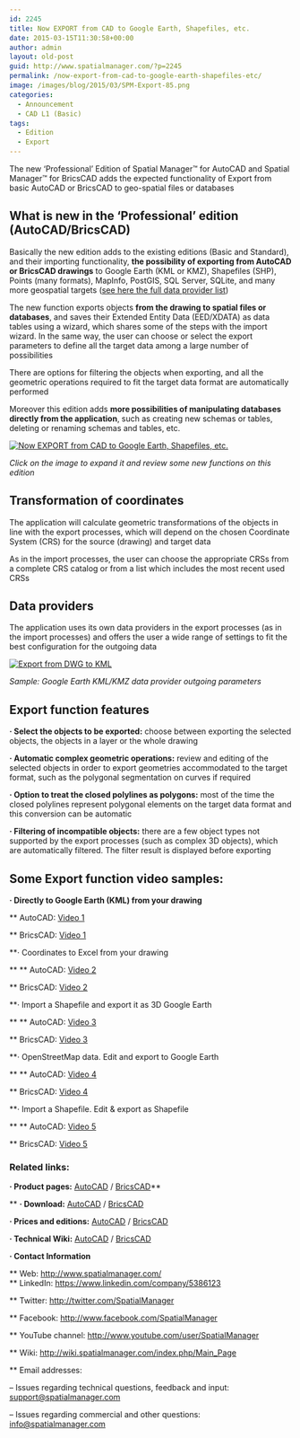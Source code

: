 ```yaml
---
id: 2245
title: Now EXPORT from CAD to Google Earth, Shapefiles, etc.
date: 2015-03-15T11:30:58+00:00
author: admin
layout: old-post
guid: http://www.spatialmanager.com/?p=2245
permalink: /now-export-from-cad-to-google-earth-shapefiles-etc/
image: /images/blog/2015/03/SPM-Export-85.png
categories:
  - Announcement
  - CAD L1 (Basic)
tags:
  - Edition
  - Export
---
```

The new &#8216;Professional&#8217; Edition of Spatial Manager™ for AutoCAD and Spatial Manager™ for BricsCAD adds the expected functionality of Export from basic AutoCAD or BricsCAD to geo-spatial files or databases<!--more-->

## What is new in the &#8216;Professional&#8217; edition (AutoCAD/BricsCAD)

Basically the new edition adds to the existing editions (Basic and Standard), and their importing functionality, **the possibility of exporting from AutoCAD or BricsCAD drawings** to Google Earth (KML or KMZ), Shapefiles (SHP), Points (many formats), MapInfo, PostGIS, SQL Server, SQLite, and many more geospatial targets (<a title="Spatial Manager Data Providers" href="http://wiki.spatialmanager.com/index.php/Spatial_Manager%E2%84%A2_for_AutoCAD_-_FAQs:_Providers" target="_blank" rel="nofollow">see here the full data provider list</a>)

The new function exports objects **from the drawing to spatial files or databases**, and saves their Extended Entity Data (EED/XDATA) as data tables using a wizard, which shares some of the steps with the import wizard. In the same way, the user can choose or select the export parameters to define all the target data among a large number of possibilities

There are options for filtering the objects when exporting, and all the geometric operations required to fit the target data format are automatically performed

Moreover this edition adds **more possibilities of manipulating databases directly from the application**, such as creating new schemas or tables, deleting or renaming schemas and tables, etc.

<a href="/images/blog/2015/03/Now-EXPORT-from-CAD-to-Google-Earth-Shapefiles-etc..png" target="_blank" rel="nofollow"><img src="/images/blog/2015/03/Now-EXPORT-from-CAD-to-Google-Earth-Shapefiles-etc..png" alt="Now EXPORT from CAD to Google Earth, Shapefiles, etc." width="625" height="434" srcset="/images/blog/2015/03/Now-EXPORT-from-CAD-to-Google-Earth-Shapefiles-etc..png 950w, /images/blog/2015/03/Now-EXPORT-from-CAD-to-Google-Earth-Shapefiles-etc.-300x208.png 300w, /images/blog/2015/03/Now-EXPORT-from-CAD-to-Google-Earth-Shapefiles-etc.-624x432.png 624w" sizes="(max-width: 625px) 100vw, 625px" /></a>

_Click on the image to expand it and review some new functions on this edition_

## Transformation of coordinates

The application will calculate geometric transformations of the objects in line with the export processes, which will depend on the chosen Coordinate System (CRS) for the source (drawing) and target data

As in the import processes, the user can choose the appropriate CRSs from a complete CRS catalog or from a list which includes the most recent used CRSs

## Data providers

The application uses its own data providers in the export processes (as in the import processes) and offers the user a wide range of settings to fit the best configuration for the outgoing data

<p>
  <a href="/images/blog/2015/03/Export-from-DWG-to-KML.png" target="_blank" rel="nofollow"><img src="/images/blog/2015/03/Export-from-DWG-to-KML.png" alt="Export from DWG to KML" width="567" height="574" srcset="/images/blog/2015/03/Export-from-DWG-to-KML.png 567w, /images/blog/2015/03/Export-from-DWG-to-KML-296x300.png 296w" sizes="(max-width: 567px) 100vw, 567px" /></a>
</p>

_Sample: Google Earth KML/KMZ data provider outgoing parameters_

## Export function features

**· Select the objects to be exported:** choose between exporting the selected objects, the objects in a layer or the whole drawing
  
**· Automatic complex geometric operations:** review and editing of the selected objects in order to export geometries accommodated to the target format, such as the polygonal segmentation on curves if required
  
**· Option to treat the closed polylines as polygons:** most of the time the closed polylines represent polygonal elements on the target data format and this conversion can be automatic
  
**· Filtering of incompatible objects:** there are a few object types not supported by the export processes (such as complex 3D objects), which are automatically filtered. The filter result is displayed before exporting

## Some Export function video samples:

**· Directly to Google Earth (KML) from your drawing**
  
** AutoCAD: <a href="http://youtu.be/d61V8wQLYaI?rel=0" target="_blank" rel="nofollow">Video 1</a>
  
** BricsCAD: <a href="http://youtu.be/MCsdcmdNo1M?rel=0" target="_blank" rel="nofollow">Video 1</a>
  
**· Coordinates to Excel from your drawing
  
** ** AutoCAD: <a href="http://youtu.be/a8a-XZKxcXU?rel=0" target="_blank" rel="nofollow">Video 2</a>
  
** BricsCAD: <a href="http://youtu.be/O6PoducEeKA?rel=0" target="_blank" rel="nofollow">Video 2</a>
  
**· Import a Shapefile and export it as 3D Google Earth
  
** ** AutoCAD: <a href="http://youtu.be/DAGgwmAtoPg?rel=0" target="_blank" rel="nofollow">Video 3</a>
  
** BricsCAD: <a href="http://youtu.be/KpJqHzl5WOM?rel=0" target="_blank" rel="nofollow">Video 3</a>
  
**· OpenStreetMap data. Edit and export to Google Earth
  
** ** AutoCAD: <a href="http://youtu.be/VEFhEfN8LZw?rel=0" target="_blank" rel="nofollow">Video 4</a>
  
** BricsCAD: <a href="http://youtu.be/n-NN2X9Ix7k?rel=0" target="_blank" rel="nofollow">Video 4</a>
  
**· Import a Shapefile. Edit & export as Shapefile
  
** ** AutoCAD: <a href="http://youtu.be/4o8w3V3UY1w?rel=0" target="_blank" rel="nofollow">Video 5</a>
  
** BricsCAD: <a href="http://youtu.be/2Sj_fkYJaMs?rel=0" target="_blank" rel="nofollow">Video 5</a>

### Related links:

**· Product pages:** <a title="Spatial Manager for AutoCAD product page" href="http://www.spatialmanager.com/spm-forautocad/" target="_blank" rel="nofollow">AutoCAD</a> / <a title="Spatial Manager for BricsCAD product page" href="http://www.spatialmanager.com/spm-forbricscad/" target="_blank" rel="nofollow">BricsCAD</a>**
  
** **· Download:** <a title="Spatial Manager for AutoCAD Download" href="http://www.spatialmanager.com/download/spatial-manager-autocad/" target="_blank" rel="nofollow">AutoCAD</a> / <a title="Spatial Manager for BricsCAD Download" href="http://www.spatialmanager.com/download/spatial-manager-bricscad/" target="_blank" rel="nofollow">BricsCAD</a>
  
**· Prices and editions:** <a title="Spatial Manager for AutoCAD prices page" href="http://www.spatialmanager.com/spm-forautocad-prices/" target="_blank" rel="nofollow">AutoCAD</a> / <a title="Spatial Manager for BricsCAD prices page" href="http://www.spatialmanager.com/spm-forbricscad-prices/" target="_blank" rel="nofollow">BricsCAD</a>
  
**· Technical Wiki:** <a title="Spatial Manager for AutoCAD Wiki Introduction" href="http://wiki.spatialmanager.com/index.php/Spatial_Manager%E2%84%A2_for_AutoCAD" target="_blank" rel="nofollow">AutoCAD</a> / <a title="Spatial Manager for BricsCAD Wiki Introduction" href="http://wiki.spatialmanager.com/index.php/Spatial_Manager%E2%84%A2_for_BricsCAD" target="_blank" rel="nofollow">BricsCAD</a>
  
**· Contact Information**
  
** Web: <a title="Spatial Manager Web" href="http://www.spatialmanager.com/" target="_blank" rel="nofollow">http://www.spatialmanager.com/<br /> </a>** LinkedIn: <a title="Spatial Manager on LinkedIn" href="https://www.linkedin.com/company/5386123" target="_blank" rel="nofollow">https://www.linkedin.com/company/5386123</a>
  
** Twitter: <a title="Spatial Manager on Twitter" href="http://twitter.com/SpatialManager" target="_blank" rel="nofollow">http://twitter.com/SpatialManager</a>
  
** Facebook: <a title="Spatial Manager on Facebook" href="http://www.facebook.com/SpatialManager" target="_blank" rel="nofollow">http://www.facebook.com/SpatialManager</a>
  
** YouTube channel: <a title="Spatial Manager YouTube channel" href="http://www.youtube.com/user/SpatialManager" target="_blank" rel="nofollow">http://www.youtube.com/user/SpatialManager</a>
  
** Wiki: <a title="Spatial Manager Wiki" href="http://wiki.spatialmanager.com/index.php/Main_Page" target="_blank" rel="nofollow">http://wiki.spatialmanager.com/index.php/Main_Page</a>
  
** Email addresses:
  
&#8211; Issues regarding technical questions, feedback and input: <a title="Spatial Manager Support" href="mailto:support@spatialmanager.com" target="_blank" rel="nofollow">support@spatialmanager.com</a>
  
&#8211; Issues regarding commercial and other questions: <a title="Spatial Manager Info" href="mailto:info@spatialmanager.com" target="_blank" rel="nofollow">info@spatialmanager.com</a>